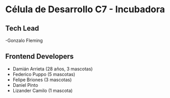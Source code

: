 # Célula de Desarrollo C7 - Incubadora

## Tech Lead
-Gonzalo Fleming

## Frontend Developers
- Damián Arrieta (28 años, 3 mascotas)
- Federico Puppo (5 mascotas)
- Felipe Briones (3 mascotas)
- Daniel Pinto 
- Lizander Camilo (1 mascota)

